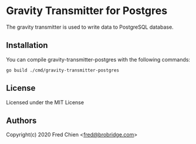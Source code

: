 # Gravity Transmitter for Postgres

The gravity transmitter is used to write data to PostgreSQL database.

## Installation

You can compile gravity-transmitter-postgres with the following commands:

```shell
go build ./cmd/gravity-transmitter-postgres
```

## License

Licensed under the MIT License

## Authors

Copyright(c) 2020 Fred Chien <<fred@brobridge.com>>
